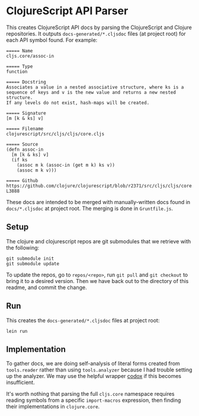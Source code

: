 # ClojureScript API Parser

This creates ClojureScript API docs by parsing the ClojureScript and Clojure
repositories.  It outputs `docs-generated/*.cljsdoc` files (at project root)
for each API symbol found.  For example:

```
===== Name
cljs.core/assoc-in

===== Type
function

===== Docstring
Associates a value in a nested associative structure, where ks is a
sequence of keys and v is the new value and returns a new nested structure.
If any levels do not exist, hash-maps will be created.

===== Signature
[m [k & ks] v]

===== Filename
clojurescript/src/cljs/cljs/core.cljs

===== Source
(defn assoc-in
  [m [k & ks] v]
  (if ks
    (assoc m k (assoc-in (get m k) ks v))
    (assoc m k v)))

===== Github
https://github.com/clojure/clojurescript/blob/r2371/src/cljs/cljs/core.cljs#L3881-L3888
```

These docs are intended to be merged with manually-written docs found in
`docs/*.cljsdoc` at project root. The merging is done in `Gruntfile.js`.

## Setup

The clojure and clojurescript repos are git submodules that we retrieve with
the following:

```
git submodule init
git submodule update
```

To update the repos, go to `repos/<repo>`, run `git pull` and `git checkout` to
bring it to a desired version.  Then we have back out to the directory of this readme,
and commit the change.

## Run

This creates the `docs-generated/*.cljsdoc` files at project root:

```
lein run
```

## Implementation

To gather docs, we are doing self-analysis of literal forms created from
`tools.reader` rather than using `tools.analyzer` because I had trouble setting
up the analyzer.  We may use the helpful wrapper [codox] if this becomes
insufficient.

It's worth nothing that parsing the full `cljs.core` namespace requires reading
symbols from a specific `import-macros` expression, then finding their
implementations in `clojure.core`.

[codox]:https://github.com/weavejester/codox
